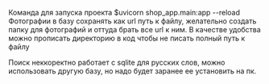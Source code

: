 Команда для запуска проекта
$uvicorn shop_app.main:app --reload
Фотографии в базу сохранять как url путь к файлу, желательно создать 
папку для фотографий и оттуда брать все url к ним. В качестве 
удобства можно прописать директорию в код чтобы не писать полный путь
к файлу

Поиск неккоректно работает с sqlite для русских слов, можно
использовать другую базу, но надо будет заранее ее установить на пк.